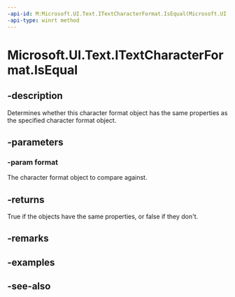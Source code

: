 ```yaml
---
-api-id: M:Microsoft.UI.Text.ITextCharacterFormat.IsEqual(Microsoft.UI.Text.ITextCharacterFormat)
-api-type: winrt method
---
```


<!-- Method syntax
public bool IsEqual(Windows.UI.Text.ITextCharacterFormat format)
-->

# Microsoft.UI.Text.ITextCharacterFormat.IsEqual

## -description
Determines whether this character format object has the same properties as the specified character format object.

## -parameters
### -param format
The character format object to compare against.

## -returns
True if the objects have the same properties, or false if they don't.

## -remarks

## -examples

## -see-also
